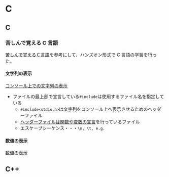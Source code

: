 # C

## C

### 苦しんで覚える C 言語

[苦しんで覚えるＣ言語](https://9cguide.appspot.com/index.html)を参考にして、ハンズオン形式で C 言語の学習を行った。

#### 文字列の表示

[コンソール上での文字列の表示](https://9cguide.appspot.com/03-01.html)

- ファイルの最上部で宣言している`#include`は使用するファイル名を指定している
  - `#include<stdio.h>`は文字列をコンソール上へ表示させるためのヘッダーファイル
  - [ヘッダーファイルは関数や変数の宣言](https://teratail.com/questions/135939)を行っているファイル
  - エスケープシーケンス・・・`\n, \t, e.g.`

#### 数値の表示

[数値の表示](https://9cguide.appspot.com/04-01.html)

## C++
